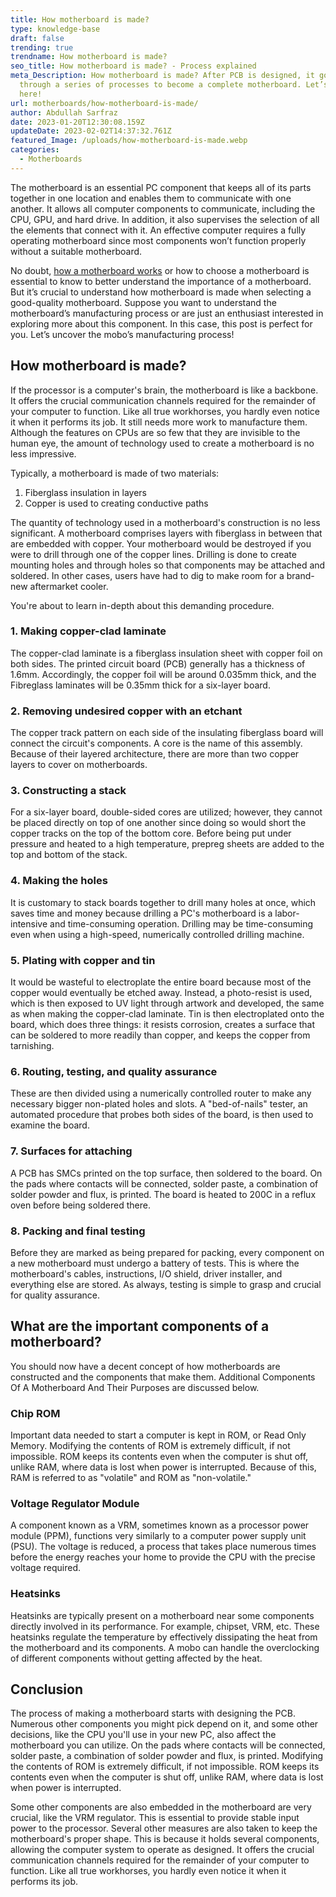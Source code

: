 ```yaml
---
title: How motherboard is made?
type: knowledge-base
draft: false
trending: true
trendname: How motherboard is made?
seo_title: How motherboard is made? - Process explained
meta_Description: How motherboard is made? After PCB is designed, it goes
  through a series of processes to become a complete motherboard. Let’s explore
  here!
url: motherboards/how-motherboard-is-made/
author: Abdullah Sarfraz
date: 2023-01-20T12:30:08.159Z
updateDate: 2023-02-02T14:37:32.761Z
featured_Image: /uploads/how-motherboard-is-made.webp
categories:
  - Motherboards
---
```

The motherboard is an essential PC component that keeps all of its parts together in one location and enables them to communicate with one another. It allows all computer components to communicate, including the CPU, GPU, and hard drive. In addition, it also supervises the selection of all the elements that connect with it. An effective computer requires a fully operating motherboard since most components won’t function properly without a suitable motherboard.

No doubt, [how a motherboard works](https://pcideaz.com/motherboards/how-motherboard-works/) or how to choose a motherboard is essential to know to better understand the importance of a motherboard. But it’s crucial to understand how motherboard is made when selecting a good-quality motherboard. Suppose you want to understand the motherboard’s manufacturing process or are just an enthusiast interested in exploring more about this component. In this case, this post is perfect for you. Let’s uncover the mobo’s manufacturing process! 

## How motherboard is made?

If the processor is a computer's brain, the motherboard is like a backbone. It offers the crucial communication channels required for the remainder of your computer to function. Like all true workhorses, you hardly even notice it when it performs its job. It still needs more work to manufacture them. Although the features on CPUs are so few that they are invisible to the human eye, the amount of technology used to create a motherboard is no less impressive.

Typically, a motherboard is made of two materials:

1. Fiberglass insulation in layers
2. Copper is used to creating conductive paths

The quantity of technology used in a motherboard's construction is no less significant. A motherboard comprises layers with fiberglass in between that are embedded with copper. Your motherboard would be destroyed if you were to drill through one of the copper lines. Drilling is done to create mounting holes and through holes so that components may be attached and soldered. In other cases, users have had to dig to make room for a brand-new aftermarket cooler.

You're about to learn in-depth about this demanding procedure.

### 1. Making copper-clad laminate

The copper-clad laminate is a fiberglass insulation sheet with copper foil on both sides. The printed circuit board (PCB) generally has a thickness of 1.6mm. Accordingly, the copper foil will be around 0.035mm thick, and the Fibreglass laminates will be 0.35mm thick for a six-layer board.

### 2. Removing undesired copper with an etchant

The copper track pattern on each side of the insulating fiberglass board will connect the circuit's components. A core is the name of this assembly. Because of their layered architecture, there are more than two copper layers to cover on motherboards.

### 3. Constructing a stack

For a six-layer board, double-sided cores are utilized; however, they cannot be placed directly on top of one another since doing so would short the copper tracks on the top of the bottom core. Before being put under pressure and heated to a high temperature, prepreg sheets are added to the top and bottom of the stack.

### 4. Making the holes

It is customary to stack boards together to drill many holes at once, which saves time and money because drilling a PC's motherboard is a labor-intensive and time-consuming operation. Drilling may be time-consuming even when using a high-speed, numerically controlled drilling machine.

### 5. Plating with copper and tin

It would be wasteful to electroplate the entire board because most of the copper would eventually be etched away. Instead, a photo-resist is used, which is then exposed to UV light through artwork and developed, the same as when making the copper-clad laminate. Tin is then electroplated onto the board, which does three things: it resists corrosion, creates a surface that can be soldered to more readily than copper, and keeps the copper from tarnishing.

### 6. Routing, testing, and quality assurance

These are then divided using a numerically controlled router to make any necessary bigger non-plated holes and slots. A "bed-of-nails" tester, an automated procedure that probes both sides of the board, is then used to examine the board.

### 7. Surfaces for attaching

A PCB has SMCs printed on the top surface, then soldered to the board. On the pads where contacts will be connected, solder paste, a combination of solder powder and flux, is printed. The board is heated to 200C in a reflux oven before being soldered there.

### 8. Packing and final testing

Before they are marked as being prepared for packing, every component on a new motherboard must undergo a battery of tests. This is where the motherboard's cables, instructions, I/O shield, driver installer, and everything else are stored. As always, testing is simple to grasp and crucial for quality assurance.

## What are the important components of a motherboard?

You should now have a decent concept of how motherboards are constructed and the components that make them. Additional Components Of A Motherboard And Their Purposes are discussed below.

### Chip ROM

Important data needed to start a computer is kept in ROM, or Read Only Memory. Modifying the contents of ROM is extremely difficult, if not impossible. ROM keeps its contents even when the computer is shut off, unlike RAM, where data is lost when power is interrupted. Because of this, RAM is referred to as "volatile" and ROM as "non-volatile."

### Voltage Regulator Module

A component known as a VRM, sometimes known as a processor power module (PPM), functions very similarly to a computer power supply unit (PSU). The voltage is reduced, a process that takes place numerous times before the energy reaches your home to provide the CPU with the precise voltage required.

### Heatsinks

Heatsinks are typically present on a motherboard near some components directly involved in its performance. For example, chipset, VRM, etc. These heatsinks regulate the temperature by effectively dissipating the heat from the motherboard and its components. A mobo can handle the overclocking of different components without getting affected by the heat. 

## Conclusion

The process of making a motherboard starts with designing the PCB. Numerous other components you might pick depend on it, and some other decisions, like the CPU you'll use in your new PC, also affect the motherboard you can utilize. On the pads where contacts will be connected, solder paste, a combination of solder powder and flux, is printed. Modifying the contents of ROM is extremely difficult, if not impossible. ROM keeps its contents even when the computer is shut off, unlike RAM, where data is lost when power is interrupted. 

Some other components are also embedded in the motherboard are very crucial, like the VRM regulator. This is essential to provide stable input power to the processor. Several other measures are also taken to keep the motherboard's proper shape. This is because it holds several components, allowing the computer system to operate as designed. It offers the crucial communication channels required for the remainder of your computer to function. Like all true workhorses, you hardly even notice it when it performs its job.